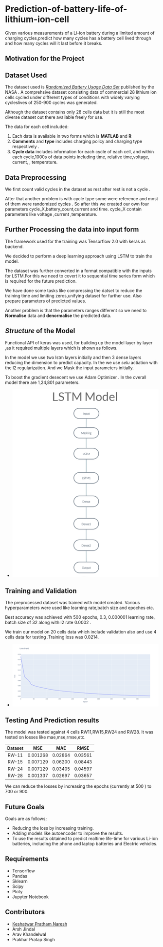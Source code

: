# Prediction-of-battery-life-of-lithium-ion-cell #
 Given various measurements of a Li-ion battery during a limited amount of charging cycles,predict how many cycles has a battery cell lived through and how many cycles will it last before it breaks.

## Motivation for the Project ##

## Dataset Used ##
  The dataset used is [*Randomized Battery Usage Data Set*](https://ti.arc.nasa.gov/tech/dash/groups/pcoe/prognostic-data-repository/publications/#batteryrnddischarge) published by the NASA . A comprehsive dataset consisting data of commercial 28 lithium ion cells cycled under different types of conditions with widely varying cycleslives of 250-900 cycles was generated.
  
  Although the dataset contains only 28 cells data but it is still the most diverse dataset out there available freely for use.
  
  The data for each cell included:
  1. Each data is available in two forms which is **MATLAB** and **R**
  2. **Comments** and **type** includes  charging policy and charging type respectively .
  3. **Cycle data** includes information for each cycle of each cell, and within each cycle,1000s of data points including time, relative time,voltage, current, , temperature.

## Data Preprocessing ##
We first count valid cycles in the dataset as rest after rest is not a cycle .

After that another problem is with cycle type some were reference and most of them were randomized cycles . 
So after this we created our own four parameters cycle_X,battery_count,current and time. cycle_X contain parameters like voltage ,current ,temperature.

## Further Processing the data into input form ##
The framework used for the training was Tensorflow 2.0 with keras as backend.

We decided to perform a deep learning approach using LSTM to train the model.

The dataset was further converted in a format compatible with the inputs for LSTM.For this we need to covert it to sequential time series form which is required for the future prediction.

We have done some tasks like compressing the datset to reduce the training time and limiting zeros,unifying dataset for further use. Also prepare parameters of predicted values.

Another problem is that the parameters ranges different so we need to **Normalise** data and **denormalise** the predicted data.

## *Structure* of the Model ##
Functional API of keras was used, for building up the model layer by layer ,as it required multiple layers which is shown as follows.

In the model we use two lstm layers initially and then 3 dense layers reducing the dimension to predict capacity. In  the we use *selu* actiation with the l2 regularization. And we Mask the input parameters initially.

To boost the gradient desecent we use Adam Optimizer . In the overall model there are 1,24,801 parameters.

- ![](/images/Model.png)

## Training and Validation ## 
The preprocessed dataset was trained with model created. Various hyperparameters were used like learning rate,batch size and epoches etc.

Best accuracy was achieved with 500 epochs, 0.3, 0.000001 learning rate, batch size of 32 along with l2 rate 0.0002 .

We train our model on 20 cells data which include validation also and use 4 cells data for testing .Training loss was 0.0214.

- ![](/images/loss_image.png)

## Testing And Prediction results ##

The model was tested against 4 cells RW11,RW15,RW24 and RW28.
It was tested on losses like mae,mse,rmse,etc.

Dataset | MSE | MAE | RMSE
| :---: | :---: | :---: | :---:
RW-11  | 0.001268 | 0.02864 | 0.03561
RW-15  | 0.007129 | 0.06200 | 0.08443
RW-24  | 0.007129 | 0.03405 | 0.04597
RW-28  | 0.001337 | 0.02697 | 0.03657

We can reduce the losses by increasing the epochs (currently at 500 ) to 700 or 900.


## Future Goals ##
Goals are as follows;
* Reducing the loss by increasing training.
* Adding models like autoencoder to improve the results.
* To use the results obtained to predict realtime life-time for various Li-ion batteries, including the phone and laptop batteries and Electric vehicles.

## Requirements ##
* Tensorflow
* Pandas
* Sklearn
* Scipy
* Ploty
* Jupyter Notebook

## Contributors ##
* [Keshatwar Pratham Naresh](https://github.com/Prathamisok)
* Arsh Jindal
* Arav Khandelwal
* Prakhar Pratap Singh

